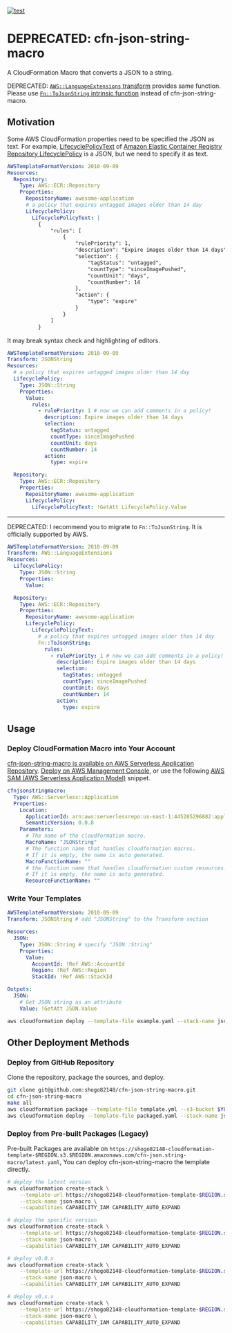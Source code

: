 [![test](https://github.com/shogo82148/cfn-json-string-macro/actions/workflows/test.yml/badge.svg)](https://github.com/shogo82148/cfn-json-string-macro/actions/workflows/test.yml)

# DEPRECATED: cfn-json-string-macro

A CloudFormation Macro that converts a JSON to a string.

DEPRECATED: [`AWS::LanguageExtensions` transform](https://docs.aws.amazon.com/AWSCloudFormation/latest/UserGuide/aws-languageextension-transform.html) provides same function.
Please use [`Fn::ToJsonString` intrinsic function](https://docs.aws.amazon.com/AWSCloudFormation/latest/UserGuide/intrinsic-function-reference-ToJsonString.html) instead of cfn-json-string-macro.

## Motivation

Some AWS CloudFormation properties need to be specified the JSON as text.
For example, [LifecyclePolicyText](https://docs.aws.amazon.com/AWSCloudFormation/latest/UserGuide/aws-properties-ecr-repository-lifecyclepolicy.html#cfn-ecr-repository-lifecyclepolicy-lifecyclepolicytext)
of [Amazon Elastic Container Registry Repository LifecyclePolicy](https://docs.aws.amazon.com/AWSCloudFormation/latest/UserGuide/aws-properties-ecr-repository-lifecyclepolicy.html)
is a JSON, but we need to specify it as text.

```yaml
AWSTemplateFormatVersion: 2010-09-09
Resources:
  Repository:
    Type: AWS::ECR::Repository
    Properties:
      RepositoryName: awesome-application
      # a policy that expires untagged images older than 14 day
      LifecyclePolicy:
        LifecyclePolicyText: |
          {
              "rules": [
                  {
                      "rulePriority": 1,
                      "description": "Expire images older than 14 days",
                      "selection": {
                          "tagStatus": "untagged",
                          "countType": "sinceImagePushed",
                          "countUnit": "days",
                          "countNumber": 14
                      },
                      "action": {
                          "type": "expire"
                      }
                  }
              ]
          }
```

It may break syntax check and highlighting of editors.

```yaml
AWSTemplateFormatVersion: 2010-09-09
Transform: JSONString
Resources:
  # a policy that expires untagged images older than 14 day
  LifecyclePolicy:
    Type: JSON::String
    Properties:
      Value:
        rules:
          - rulePriority: 1 # now we can add comments in a policy!
            description: Expire images older than 14 days
            selection:
              tagStatus: untagged
              countType: sinceImagePushed
              countUnit: days
              countNumber: 14
            action:
              type: expire

  Repository:
    Type: AWS::ECR::Repository
    Properties:
      RepositoryName: awesome-application
      LifecyclePolicy:
        LifecyclePolicyText: !GetAtt LifecyclePolicy.Value
```

-----

DEPRECATED: I recommend you to migrate to `Fn::ToJsonString`.
It is officially supported by AWS.

```yaml
AWSTemplateFormatVersion: 2010-09-09
Transform: AWS::LanguageExtensions
Resources:
  LifecyclePolicy:
    Type: JSON::String
    Properties:
      Value:

  Repository:
    Type: AWS::ECR::Repository
    Properties:
      RepositoryName: awesome-application
      LifecyclePolicy:
        LifecyclePolicyText:
          # a policy that expires untagged images older than 14 day
          Fn::ToJsonString:
            rules:
              - rulePriority: 1 # now we can add comments in a policy!
                description: Expire images older than 14 days
                selection:
                  tagStatus: untagged
                  countType: sinceImagePushed
                  countUnit: days
                  countNumber: 14
                action:
                  type: expire
```

## Usage

### Deploy CloudFormation Macro into Your Account

[cfn-json-string-macro is available on AWS Serverless Application Repository](https://serverlessrepo.aws.amazon.com/applications/us-east-1/445285296882/cfn-json-string-macro).
[Deploy on AWS Management Console](https://console.aws.amazon.com/lambda/home?#/create/app?applicationId=arn:aws:serverlessrepo:us-east-1:445285296882:applications/cfn-json-string-macro),
or use the following [AWS SAM (AWS Serverless Application Model)](https://aws.amazon.com/serverless/sam/) snippet.

```yaml
cfnjsonstringmacro:
  Type: AWS::Serverless::Application
  Properties:
    Location:
      ApplicationId: arn:aws:serverlessrepo:us-east-1:445285296882:applications/cfn-json-string-macro
      SemanticVersion: 0.0.8
    Parameters:
      # The name of the cloudformation macro.
      MacroName: "JSONString"
      # The function name that handles cloudformation macros.
      # If it is empty, the name is auto generated.
      MacroFunctionName: ""
      # the function name that handles cloudformation custom resources.
      # If it is empty, the name is auto generated.
      ResourceFunctionName: ""
```

### Write Your Templates

```yaml
AWSTemplateFormatVersion: 2010-09-09
Transform: JSONString # add "JSONString" to the Transform section

Resources:
  JSON:
    Type: JSON::String # specify "JSON::String"
    Properties:
      Value:
        AccountId: !Ref AWS::AccountId
        Region: !Ref AWS::Region
        StackId: !Ref AWS::StackId

Outputs:
  JSON:
    # Get JSON string as an attribute
    Value: !GetAtt JSON.Value
```

```bash
aws cloudformation deploy --template-file example.yaml --stack-name json-macro-example CAPABILITY_AUTO_EXPAND
```

## Other Deployment Methods

### Deploy from GitHub Repository

Clone the repository, package the sources, and deploy.

```bash
git clone git@github.com:shogo82148/cfn-json-string-macro.git
cd cfn-json-string-macro
make all
aws cloudformation package --template-file template.yml --s3-bucket $YOUR_BUCKET_NAME --output-template-file packaged.yaml
aws cloudformation deploy --template-file packaged.yaml --stack-name json-macro --capabilities CAPABILITY_IAM CAPABILITY_AUTO_EXPAND
```

### Deploy from Pre-built Packages (Legacy)

Pre-built Packages are available on `https://shogo82148-cloudformation-template-$REGION.s3.$REGION.amazonaws.com/cfn-json.string-macro/latest.yaml`,
You can deploy cfn-json-string-macro the template directly.

```bash
# deploy the latest version
aws cloudformation create-stack \
    --template-url https://shogo82148-cloudformation-template-$REGION.s3.$REGION.amazonaws.com/cfn-json.string-macro/latest.yaml \
    --stack-name json-macro \
    --capabilities CAPABILITY_IAM CAPABILITY_AUTO_EXPAND

# deploy the specific version
aws cloudformation create-stack \
    --template-url https://shogo82148-cloudformation-template-$REGION.s3.$REGION.amazonaws.com/cfn-json.string-macro/v0.0.8.yaml \
    --stack-name json-macro \
    --capabilities CAPABILITY_IAM CAPABILITY_AUTO_EXPAND

# deploy v0.0.x
aws cloudformation create-stack \
    --template-url https://shogo82148-cloudformation-template-$REGION.s3.$REGION.amazonaws.com/cfn-json.string-macro/v0.0.yaml \
    --stack-name json-macro \
    --capabilities CAPABILITY_IAM CAPABILITY_AUTO_EXPAND

# deploy v0.x.x
aws cloudformation create-stack \
    --template-url https://shogo82148-cloudformation-template-$REGION.s3.$REGION.amazonaws.com/cfn-json.string-macro/v0.yaml \
    --stack-name json-macro \
    --capabilities CAPABILITY_IAM CAPABILITY_AUTO_EXPAND
```
